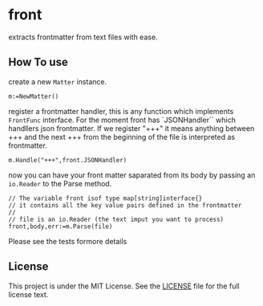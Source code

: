 # front

extracts frontmatter from text files with ease.

## How To use

create a new `Matter` instance.

	m:=NewMatter()

register a frontmatter handler, this is any function which implements `FrontFunc` interface. For the moment front has `JSONHandler`` which handllers json frontmatter. If we register "+++" it means anything between +++ and the next +++  from the beginning of the file is interpreted as frontmatter.

	m.Handle("+++",front.JSONHandler)
	
now you can have your front matter saparated from its body by passing an `io.Reader` to the Parse method.
	
	// The variable front isof type map[string]interface{}
	// it contains all the key value pairs defined in the frontmatter
	//
	// file is an io.Reader (the text imput you want to process)
	front,body,err:=m.Parse(file)

Please see the tests formore details

## License

This project is under the MIT License. See the [LICENSE](LICENSE) file for the full license text.

